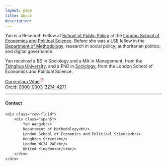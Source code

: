 ```yaml
---
layout: page
title: About
description: 
---
```


Yan is a Research Fellow at [School of Public Policy](https://www.lse.ac.uk/school-of-public-policy) at the [London School of Economics and Political Science](https://www.lse.ac.uk/). Before she was a LSE fellow in the
[Department of Methodology](https://www.lse.ac.uk/methodology); research in social policy, authoritarian politics, and digital governance.

Yan received a BS in Sociology and a MA in Management, from the
[Tsinghua University](https://www.tsinghua.edu.cn/en/), and a
PhD in [Sociology](https://www.lse.ac.uk/sociology), from the
London School of Economics and Political Science.

[Curriculum Vitae![CV as pdf](assets/icons16/pdf-icon.png)](assets/yw_cv.pdf)<br/>
Orcid: [0000-0003-3214-4271](https://orcid.org/0000-0003-3214-4271)<br/>

---




<div class="container">
<h4><a name="Contact"></a>Contact</h4>

    <div class="row-fluid">
        <div class="span5">
            Yan Wang<br/>
            Department of Methodology<br/>
            London School of Economics and Political Science<br/>
            Houghton Street<br/>
            London WC2A 2AE<br/>
            United Kingdom<br/><br/>
        </div>
    </div>
</div>
